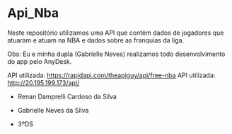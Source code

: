 # Api_Nba
Neste repositório utilizamos uma API que contém dados de jogadores que atuaram e atuam na NBA e dados sobre as franquias da liga.

Obs: Eu e minha dupla (Gabrielle Neves) realizamos todo desenvolvimento do app pelo AnyDesk.

API utilizada: https://rapidapi.com/theapiguy/api/free-nba
API utilizada: http://20.195.199.173/api/


- Renan Damprelli Cardoso da Silva

- Gabrielle Neves da Silva

- 3ºDS
